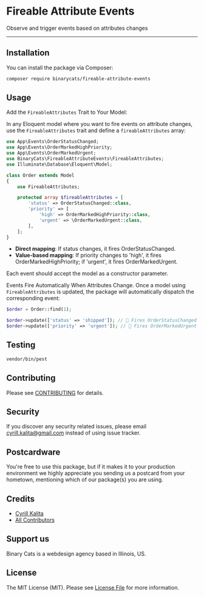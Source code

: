 # Fireable Attribute Events

Observe and trigger events based on attributes changes

---

## Installation

You can install the package via Composer:

```bash
composer require binarycats/fireable-attribute-events
```

## Usage

Add the `FireableAttributes` Trait to Your Model:

In any Eloquent model where you want to fire events on attribute changes, 
use the `FireableAttributes` trait and define a `fireableAttributes` array:


```php
use App\Events\OrderStatusChanged;
use App\Events\OrderMarkedHighPriority;
use App\Events\OrderMarkedUrgent;
use BinaryCats\FireableAttributeEvents\FireableAttributes;
use Illuminate\Database\Eloquent\Model;

class Order extends Model
{
    use FireableAttributes;

    protected array $fireableAttributes = [
        'status' => OrderStatusChanged::class,
        'priority' => [
            'high' => OrderMarkedHighPriority::class,
            'urgent' => \OrderMarkedUrgent::class,
        ],
    ];
}
```

- **Direct mapping**: If status changes, it fires OrderStatusChanged.
- **Value-based mapping**: If priority changes to 'high', it fires OrderMarkedHighPriority; if 'urgent', it fires OrderMarkedUrgent.

Each event should accept the model as a constructor parameter.

Events Fire Automatically When Attributes Change.
Once a model using `FireableAttributes` is updated, the package will automatically dispatch the corresponding event:

```php
$order = Order::find(1);

$order->update(['status' => 'shipped']); // 🚀 Fires OrderStatusChanged event
$order->update(['priority' => 'urgent']); // 🚀 Fires OrderMarkedUrgent event
```

## Testing

```bash
vendor/bin/pest
```

## Contributing

Please see [CONTRIBUTING](CONTRIBUTING.md) for details.

## Security

If you discover any security related issues, please email cyrill.kalita@gmail.com instead of using issue tracker.

## Postcardware

You're free to use this package, but if it makes it to your production environment we highly appreciate you sending us a postcard from your hometown, mentioning which of our package(s) you are using.

## Credits

- [Cyrill Kalita](https://github.com/binary-cats)
- [All Contributors](../../contributors)

## Support us

Binary Cats is a webdesign agency based in Illinois, US.

## License

The MIT License (MIT). Please see [License File](LICENSE.md) for more information.
